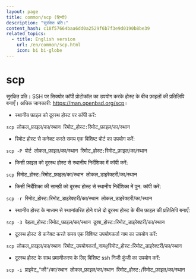 ```yaml
---
layout: page
title: common/scp (हिन्दी)
description: "सुरक्षित प्रति।"
content_hash: c18f57664baa6dd0a2529f6b7f3e9d0190b8be39
related_topics:
  - title: English version
    url: /en/common/scp.html
    icon: bi bi-globe
---
```

# scp

सुरक्षित प्रति।
SSH पर सिक्योर कॉपी प्रोटोकॉल का उपयोग करके होस्ट के बीच फ़ाइलों की प्रतिलिपि बनाएँ।
अधिक जानकारी: <https://man.openbsd.org/scp>।

- स्थानीय फ़ाइल को दूरस्थ होस्ट पर कॉपी करें:

`scp `<span class="tldr-var badge badge-pill bg-dark-lm bg-white-dm text-white-lm text-dark-dm font-weight-bold">लोकल_फ़ाइल/का/स्थान​</span>` `<span class="tldr-var badge badge-pill bg-dark-lm bg-white-dm text-white-lm text-dark-dm font-weight-bold">रिमोट_होस्ट</span>`:`<span class="tldr-var badge badge-pill bg-dark-lm bg-white-dm text-white-lm text-dark-dm font-weight-bold">रिमोट_फ़ाइल/का/स्थान​</span>

- रिमोट होस्ट से कनेक्ट करते समय एक विशिष्ट पोर्ट का उपयोग करें:

`scp -P `<span class="tldr-var badge badge-pill bg-dark-lm bg-white-dm text-white-lm text-dark-dm font-weight-bold">पोर्ट​</span>` `<span class="tldr-var badge badge-pill bg-dark-lm bg-white-dm text-white-lm text-dark-dm font-weight-bold">लोकल_फ़ाइल/का/स्थान​</span>` `<span class="tldr-var badge badge-pill bg-dark-lm bg-white-dm text-white-lm text-dark-dm font-weight-bold">रिमोट_होस्ट</span>`:`<span class="tldr-var badge badge-pill bg-dark-lm bg-white-dm text-white-lm text-dark-dm font-weight-bold">रिमोट_फ़ाइल/का/स्थान​</span>

- किसी फ़ाइल को दूरस्थ होस्ट से स्थानीय निर्देशिका में कॉपी करें:

`scp `<span class="tldr-var badge badge-pill bg-dark-lm bg-white-dm text-white-lm text-dark-dm font-weight-bold">रिमोट_होस्ट</span>`:`<span class="tldr-var badge badge-pill bg-dark-lm bg-white-dm text-white-lm text-dark-dm font-weight-bold">रिमोट_फ़ाइल/का/स्थान​</span>` `<span class="tldr-var badge badge-pill bg-dark-lm bg-white-dm text-white-lm text-dark-dm font-weight-bold">लोकल_डाइरेक्टरी/का/स्थान​</span>

- किसी निर्देशिका की सामग्री को दूरस्थ होस्ट से स्थानीय निर्देशिका में पुन: कॉपी करें:

`scp -r `<span class="tldr-var badge badge-pill bg-dark-lm bg-white-dm text-white-lm text-dark-dm font-weight-bold">रिमोट_होस्ट</span>`:`<span class="tldr-var badge badge-pill bg-dark-lm bg-white-dm text-white-lm text-dark-dm font-weight-bold">रिमोट_डाइरेक्टरी/का/स्थान​</span>` `<span class="tldr-var badge badge-pill bg-dark-lm bg-white-dm text-white-lm text-dark-dm font-weight-bold">लोकल_डाइरेक्टरी/का/स्थान​</span>

- स्थानीय होस्ट के माध्यम से स्थानांतरित होने वाले दो दूरस्थ होस्ट के बीच फ़ाइल की प्रतिलिपि बनाएँ:

`scp -3 `<span class="tldr-var badge badge-pill bg-dark-lm bg-white-dm text-white-lm text-dark-dm font-weight-bold">पेहला_होस्ट</span>`:`<span class="tldr-var badge badge-pill bg-dark-lm bg-white-dm text-white-lm text-dark-dm font-weight-bold">रिमोट_फ़ाइल/का/स्थान​</span>` `<span class="tldr-var badge badge-pill bg-dark-lm bg-white-dm text-white-lm text-dark-dm font-weight-bold">दूस्रा_होस्ट</span>`:`<span class="tldr-var badge badge-pill bg-dark-lm bg-white-dm text-white-lm text-dark-dm font-weight-bold">रिमोट_डाइरेक्टरी/का/स्थान​</span>

- दूरस्थ होस्ट से कनेक्ट करते समय एक विशिष्ट उपयोगकर्ता नाम का उपयोग करें:

`scp `<span class="tldr-var badge badge-pill bg-dark-lm bg-white-dm text-white-lm text-dark-dm font-weight-bold">लोकल_फ़ाइल/का/स्थान​</span>` `<span class="tldr-var badge badge-pill bg-dark-lm bg-white-dm text-white-lm text-dark-dm font-weight-bold">रिमोट_उपयोगकर्ता_नाम</span>`@`<span class="tldr-var badge badge-pill bg-dark-lm bg-white-dm text-white-lm text-dark-dm font-weight-bold">रिमोट_होस्ट</span>`:`<span class="tldr-var badge badge-pill bg-dark-lm bg-white-dm text-white-lm text-dark-dm font-weight-bold">रिमोट_डाइरेक्टरी/का/स्थान​</span>

- दूरस्थ होस्ट के साथ प्रमाणीकरण के लिए विशिष्ट ssh निजी कुंजी का उपयोग करें:

`scp -i `<span class="tldr-var badge badge-pill bg-dark-lm bg-white-dm text-white-lm text-dark-dm font-weight-bold">प्राइवेट_"की"/का/स्थान​</span>` `<span class="tldr-var badge badge-pill bg-dark-lm bg-white-dm text-white-lm text-dark-dm font-weight-bold">लोकल_फ़ाइल/का/स्थान​</span>` `<span class="tldr-var badge badge-pill bg-dark-lm bg-white-dm text-white-lm text-dark-dm font-weight-bold">रिमोट_होस्ट</span>`:`<span class="tldr-var badge badge-pill bg-dark-lm bg-white-dm text-white-lm text-dark-dm font-weight-bold">/रिमोट_फ़ाइल/का/स्थान​</span>
